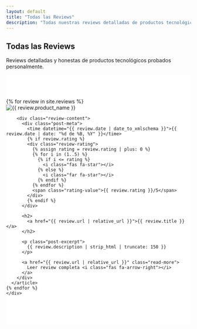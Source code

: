 ```yaml
---
layout: default
title: "Todas las Reviews"
description: "Todas nuestras reviews detalladas de productos tecnológicos"
---
```


<section class="hero">
  <div class="hero-content">
    <h1 class="hero-title">Todas las <span class="highlight">Reviews</span></h1>
    <p class="hero-subtitle">Reviews detalladas y honestas de productos tecnológicos probados personalmente.</p>
  </div>
</section>

<section class="content-section" style="background: white; padding: 4rem 0;">
  <div class="container">
    <div class="posts-list">
    {% for review in site.reviews %}
      <article class="post-preview review-preview">
        <div class="review-image-container">
          <img src="{{ review.product_image | default: '/favicon/android-chrome-512x512.png' }}" 
               alt="{{ review.product_name }}" 
               class="review-product-image"
               loading="lazy">
        </div>
        
        <div class="review-content">
          <div class="post-meta">
            <time datetime="{{ review.date | date_to_xmlschema }}">{{ review.date | date: "%d de %B, %Y" }}</time>
            {% if review.rating %}
            <div class="review-rating">
              {% assign rating = review.rating | plus: 0 %}
              {% for i in (1..5) %}
                {% if i <= rating %}
                  <i class="fas fa-star"></i>
                {% else %}
                  <i class="far fa-star"></i>
                {% endif %}
              {% endfor %}
              <span class="rating-value">{{ review.rating }}/5</span>
            </div>
            {% endif %}
          </div>
          
          <h2>
            <a href="{{ review.url | relative_url }}">{{ review.title }}</a>
          </h2>
          
          <p class="post-excerpt">
            {{ review.description | strip_html | truncate: 150 }}
          </p>
          
          <a href="{{ review.url | relative_url }}" class="read-more">
            Leer review completa <i class="fas fa-arrow-right"></i>
          </a>
        </div>
      </article>
    {% endfor %}
    </div>
  </div>
</section>
